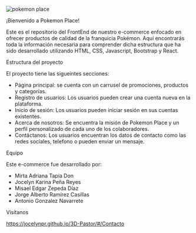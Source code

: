 
![pokemon place](https://github.com/JocelynPR/3DPastor-Backend/assets/47506916/4cefeff2-632d-43b5-a646-479e7f3e3383)


 ¡Bienvenido a Pokemon Place!
 
 Este es el repositorio del FrontEnd de nuestro e-commerce enfocado en ofrecer productos de calidad de la franquicia Pokémon. Aquí encontrarás toda la información necesaria para comprender dicha estructura que ha sido desarrollado utilizando HTML, CSS, Javascript, Bootstrap y React.

Estructura del proyecto

 El proyecto tiene las sigueintes secciones:
 
* Página principal: se cuenta con un carrusel de promociones, productos y categorías.
* Registro de usuarios: Los usuarios pueden crear una cuenta nueva en la plataforma.
* Inicio de sesión: Los usuarios pueden iniciar sesión en sus cuentas existentes.
* Acerca de nosotros: Se encuentra la misión de Pokemon Place y un perfil personalizado de cada uno de los colaboradores.
* Contáctanos: Los usuarios encuentran los datos de contacto como las redes sociales, telefono o pueden enviar un mensaje.


Equipo

 Este e-commerce fue desarrollado por:

* Mirta Adriana Tapia Don
* Jocelyn Karina Peña Reyes
* Misael Edgar Zepeda Díaz
* Jorge Alberto Ramírez Casillas
* Antonio Gonzalez Navarrete

Visítanos

  https://jocelynpr.github.io/3D-Pastor/#/Contacto

